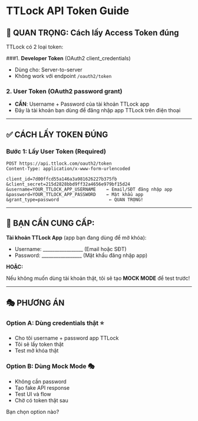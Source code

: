 # TTLock API Token Guide

## 🔴 QUAN TRỌNG: Cách lấy Access Token đúng

TTLock có 2 loại token:

###1. **Developer Token** (OAuth2 client_credentials)
   - Dùng cho: Server-to-server
   - Không work với endpoint `/oauth2/token`
   
### 2. **User Token** (OAuth2 password grant)
   - **CẦN**: Username + Password của tài khoản TTLock app
   - Đây là tài khoản bạn dùng để đăng nhập app TTLock trên điện thoại
   
---

## ✅ CÁCH LẤY TOKEN ĐÚNG

### Bước 1: Lấy User Token (Required)
```http
POST https://api.ttlock.com/oauth2/token
Content-Type: application/x-www-form-urlencoded

client_id=7d00ffcd55a146a3a981626227b375fb
&client_secret=215d2828bbd9ff32a4656e979bf15d24
&username=YOUR_TTLOCK_APP_USERNAME    ← Email/SĐT đăng nhập app
&password=YOUR_TTLOCK_APP_PASSWORD    ← Mật khẩu app
&grant_type=password                   ← QUAN TRỌNG!
```

---

## 🤔 BẠN CẦN CUNG CẤP:

**Tài khoản TTLock App** (app bạn đang dùng để mở khóa):
- Username: _________________ (Email hoặc SĐT)
- Password: _________________ (Mật khẩu đăng nhập app)

**HOẶC:**

Nếu không muốn dùng tài khoản thật, tôi sẽ tạo **MOCK MODE** để test trước!

---

## 🎭 PHƯƠNG ÁN

### Option A: Dùng credentials thật ⭐
- Cho tôi username + password app TTLock
- Tôi sẽ lấy token thật
- Test mở khóa thật

### Option B: Dùng Mock Mode 🎭
- Không cần password
- Tạo fake API response
- Test UI và flow
- Chờ có token thật sau

Bạn chọn option nào?
